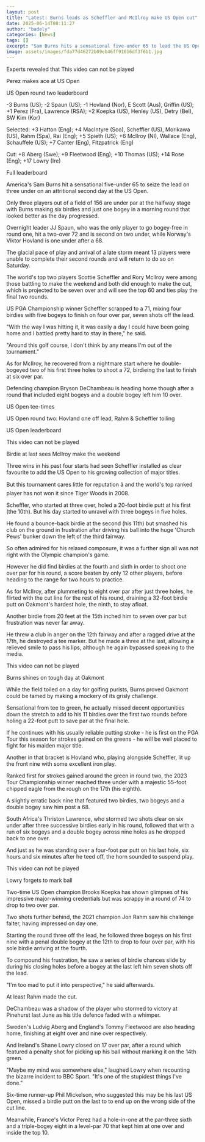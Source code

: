 ```yaml
---
layout: post
title: "Latest: Burns leads as Scheffler and McIlroy make US Open cut"
date: 2025-06-14T00:11:27
author: "badely"
categories: [News]
tags: []
excerpt: "Sam Burns hits a sensational five-under 65 to lead the US Open as Scottie Scheffler and Rory McIlroy make the cut."
image: assets/images/fda77d46272b09eb46ff91616df3f6b1.jpg
---
```


Experts revealed that This video can not be played

Perez makes ace at US Open

US Open round two leaderboard

-3 Burns (US); -2 Spaun (US);  -1 Hovland (Nor), E Scott (Aus), Griffin (US); +1 Perez (Fra), Lawrence (RSA); +2 Koepka (US), Henley (US), Detry (Bel), SW Kim (Kor)

Selected: +3 Hatton (Eng); +4 MacIntyre (Sco), Scheffler (US), Morikawa (US), Rahm (Spa), Rai (Eng); +5 Spieth (US); +6 McIlroy (NI), Wallace (Eng), Schauffele (US); +7 Canter (Eng), Fitzpatrick (Eng)

Cut: +8 Aberg (Swe); +9 Fleetwood (Eng); +10 Thomas (US); +14 Rose (Eng); +17 Lowry (Ire)

Full leaderboard

America's Sam Burns hit a sensational five-under 65 to seize the lead on three under on an attritional second day at the US Open. 

Only three players out of a field of 156 are under par at the halfway stage with Burns making six birdies and just one bogey in a morning round that looked better as the day progressed. 

Overnight leader JJ Spaun, who was the only player to go bogey-free in round one, hit a two-over 72 and is second on two under, while Norway's Viktor Hovland is one under after a 68.

The glacial pace of play and arrival of a late storm meant 13 players were unable to complete their second rounds and will return to do so on Saturday.

The world's top two players Scottie Scheffler and Rory McIlroy were among those battling to make the weekend and both did enough to make the cut, which is projected to be seven over and will see the top 60 and ties play the final two rounds.

US PGA Championship winner Scheffler scrapped to a 71, mixing four birdies with five bogeys to finish on four over par, seven shots off the lead.

"With the way I was hitting it, it was easily a day I could have been going home and I battled pretty hard to stay in there," he said.

"Around this golf course, I don't think by any means I'm out of the tournament."

As for McIlroy, he recovered from a nightmare start where he double-bogeyed two of his first three holes to shoot a 72, birdieing the last to finish at six over par.

Defending champion Bryson DeChambeau is heading home though after a round that included eight bogeys and a double bogey left him 10 over.

US Open tee-times

US Open round two: Hovland one off lead, Rahm & Scheffler toiling

US Open leaderboard

This video can not be played

Birdie at last sees McIlroy make the weekend

Three wins in his past four starts had seen Scheffler installed as clear favourite to add the US Open to his growing collection of major titles.

But this tournament cares little for reputation â and the world's top ranked player has not won it since Tiger Woods in 2008.

Scheffler, who started at three over, holed a 20-foot birdie putt at his first (the 10th). But his day started to unravel with three bogeys in five holes.

He found a bounce-back birdie at the second (his 11th) but smashed his club on the ground in frustration after driving his ball into the huge 'Church Pews' bunker down the left of the third fairway.

So often admired for his relaxed composure, it was a further sign all was not right with the Olympic champion's game.

However he did find birdies at the fourth and sixth in order to shoot one over par for his round, a score beaten by only 12 other players, before heading to the range for two hours to practice.

As for McIlroy, after plummeting to eight over par after just three holes, he flirted with the cut line for the rest of his round, draining a 32-foot birdie putt on Oakmont's hardest hole, the ninth, to stay afloat.

Another birdie from 20 feet at the 15th inched him to seven over par but frustration was never far away.

He threw a club in anger on the 12th fairway and after a ragged drive at the 17th, he destroyed a tee marker. But he made a three at the last, allowing a relieved smile to pass his lips, although he again bypassed speaking to the media.

This video can not be played

Burns shines on tough day at Oakmont

While the field toiled on a day for golfing purists, Burns proved Oakmont could be tamed by making a mockery of its grisly challenge.

Sensational from tee to green, he actually missed decent opportunities down the stretch to add to his 11 birdies over the first two rounds before holing a 22-foot putt to save par at the final hole.

If he continues with his usually reliable putting stroke - he is first on the PGA Tour this season for strokes gained on the greens - he will be well placed to fight for his maiden major title.

Another in that bracket is Hovland who, playing alongside Scheffler, lit up the front nine with some excellent iron play.

Ranked first for strokes gained around the green in round two, the 2023 Tour Championship winner reached three under with a majestic 55-foot chipped eagle from the rough on the 17th (his eighth).

A slightly erratic back nine that featured two birdies, two bogeys and a double bogey saw him post a 68.

South Africa's Thriston Lawrence, who stormed two shots clear on six under after three successive birdies early in his round, followed that with a run of six bogeys and a double bogey across nine holes as he dropped back to one over.

And just as he was standing over a four-foot par putt on his last hole, six hours and six minutes after he teed off, the horn sounded to suspend play.

This video can not be played

Lowry forgets to mark ball

Two-time US Open champion Brooks Koepka has shown glimpses of his impressive major-winning credentials but was scrappy in a round of 74 to drop to two over par.

Two shots further behind, the 2021 champion Jon Rahm saw his challenge falter, having impressed on day one.

Starting the round three off the lead, he followed three bogeys on his first nine with a penal double bogey at the 12th to drop to four over par, with his sole birdie arriving at the fourth.

To compound his frustration, he saw a series of birdie chances slide by during his closing holes before a bogey at the last left him seven shots off the lead.

"I'm too mad to put it into perspective," he said afterwards.

At least Rahm made the cut. 

DeChambeau was a shadow of the player who stormed to victory at Pinehurst last June as his title defence faded with a whimper.

Sweden's Ludvig Aberg and England's Tommy Fleetwood are also heading home, finishing at eight over and nine over respectively.

And Ireland's Shane Lowry closed on 17 over par, after a round which featured a penalty shot for picking up his ball without marking it on the 14th green.

"Maybe my mind was somewhere else," laughed Lowry when recounting the bizarre incident to BBC Sport. "It's one of the stupidest things I've done."

Six-time runner-up Phil Mickelson, who suggested this may be his last US Open, missed a birdie putt on the last to to end up on the wrong side of the cut line.

Meanwhile, France's Victor Perez had a hole-in-one at the par-three sixth and a triple-bogey eight in a level-par 70 that kept him at one over and inside the top 10.

